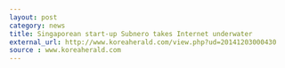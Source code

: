 ```yaml
---
layout: post
category: news
title: Singaporean start-up Subnero takes Internet underwater
external_url: http://www.koreaherald.com/view.php?ud=20141203000430
source : www.koreaherald.com
---
```

